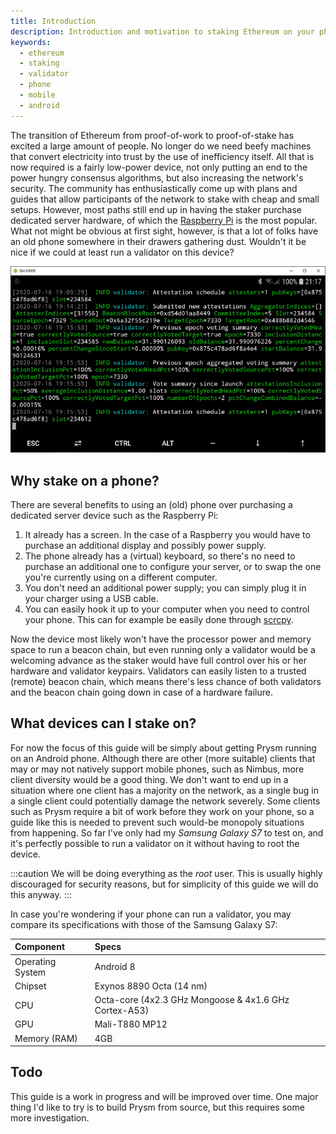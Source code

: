```yaml
---
title: Introduction
description: Introduction and motivation to staking Ethereum on your phone
keywords:
  - ethereum
  - staking
  - validator
  - phone
  - mobile
  - android
---
```


The transition of Ethereum from proof-of-work to proof-of-stake has excited a large amount of people. No longer do we need beefy machines that convert electricity into trust by the use of inefficiency itself. All that is now required is a fairly low-power device, not only putting an end to the power hungry consensus algorithms, but also increasing the network's security. The community has enthusiastically come up with plans and guides that allow participants of the network to stake with cheap and small setups. However, most paths still end up in having the staker purchase dedicated server hardware, of which the [Raspberry Pi](https://www.raspberrypi.org/) is the most popular. What not might be obvious at first sight, however, is that a lot of folks have an old phone somewhere in their drawers gathering dust. Wouldn't it be nice if we could at least run a validator on this device?

![Validating with Prysm on a phone](/img/introduction/1.png)

## Why stake on a phone?
There are several benefits to using an (old) phone over purchasing a dedicated server device such as the Raspberry Pi:

1. It already has a screen. In the case of a Raspberry you would have to purchase an additional display and possibly power supply.
1. The phone already has a (virtual) keyboard, so there's no need to purchase an additional one to configure your server, or to swap the one you're currently using on a different computer.
1. You don't need an additional power supply; you can simply plug it in your charger using a USB cable.
1. You can easily hook it up to your computer when you need to control your phone. This can for example be easily done through [scrcpy](scrcpy.md).

Now the device most likely won't have the processor power and memory space to run a beacon chain, but even running only a validator would be a welcoming advance as the staker would have full control over his or her hardware and validator keypairs. Validators can easily listen to a trusted (remote) beacon chain, which means there's less chance of both validators and the beacon chain going down in case of a hardware failure.

## What devices can I stake on?
For now the focus of this guide will be simply about getting Prysm running on an Android phone. Although there are other (more suitable) clients that may or may not natively support mobile phones, such as Nimbus, more client diversity would be a good thing. We don't want to end up in a situation where one client has a majority on the network, as a single bug in a single client could potentially damage the network severely. Some clients such as Prysm require a bit of work before they work on your phone, so a guide like this is needed to prevent such would-be monopoly situations from happening. So far I've only had my *Samsung Galaxy S7* to test on, and it's perfectly possible to run a validator on it without having to root the device.

:::caution
We will be doing everything as the *root* user. This is usually highly discouraged for security reasons, but for simplicity of this guide we will do this anyway.
:::

In case you're wondering if your phone can run a validator, you may compare its specifications with those of the Samsung Galaxy S7:

| Component        | Specs                                                 |
| :--------------- | :---------------------------------------------------- |
| Operating System | Android 8                                             | 
| Chipset          | Exynos 8890 Octa (14 nm)                              |
| CPU              | Octa-core (4x2.3 GHz Mongoose & 4x1.6 GHz Cortex-A53) |
| GPU              | Mali-T880 MP12                                        |
| Memory (RAM)     | 4GB                                                   |

## Todo
This guide is a work in progress and will be improved over time. One major thing I'd like to try is to build Prysm from source, but this requires some more investigation.